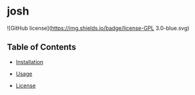 # josh
  ![GitHub license](https://img.shields.io/badge/license-GPL 3.0-blue.svg)
  ## Table of Contents
* [Installation](#installation)
* [Usage](#usage)

* [License](#Licence)
 
